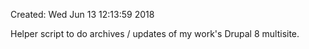 Created: Wed Jun 13 12:13:59 2018

Helper script to do archives / updates of my work's Drupal 8 multisite.
